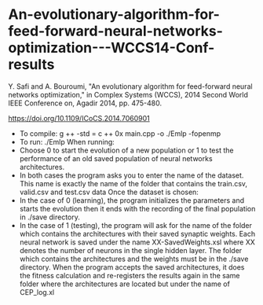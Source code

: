 # An-evolutionary-algorithm-for-feed-forward-neural-networks-optimization---WCCS14-Conf-results

Y. Safi and A. Bouroumi, "An evolutionary algorithm for feed-forward neural networks optimization," in Complex Systems (WCCS), 2014 Second World IEEE Conference on, Agadir 2014, pp. 475-480.

https://doi.org/10.1109/ICoCS.2014.7060901

* To compile: g ++ -std = c ++ 0x main.cpp -o ./Emlp -fopenmp
* To run: ./Emlp
When running:
* Choose 0 to start the evolution of a new population or 1 to test the performance of an old saved population of neural networks architectures.
* In both cases the program asks you to enter the name of the dataset. This name is exactly the name of the folder that contains the train.csv, valid.csv and test.csv data
Once the dataset is chosen: 
* In the case of 0 (learning), the program initializes the parameters and starts the evolution then it ends with the recording of the final population in ./save directory.
* In the case of 1 (testing), the program will ask for the name of the folder which contains the architectures with their saved synaptic weights. Each neural network is saved under the name XX-SavedWeights.xsl where XX denotes the number of neurons in the single hidden layer. The folder which contains the architectures and the weights must be in the ./save directory. When the program accepts the saved architectures, it does the fitness calculation and re-registers the results again in the same folder where the architectures are located but under the name of CEP_log.xl
